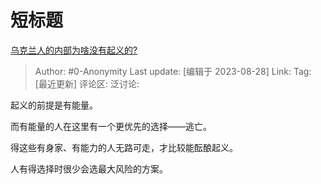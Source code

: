 # 短标题
[乌克兰人的内部为啥没有起义的?](https://www.zhihu.com/question/617396941/answer/3186056602)

> Author: #0-Anonymity
> Last update: [编辑于 2023-08-28]
> Link:
> Tag: [最近更新]
> 评论区:
> 泛讨论:

起义的前提是有能量。

而有能量的人在这里有一个更优先的选择——逃亡。

得这些有身家、有能力的人无路可走，才比较能酝酿起义。

人有得选择时很少会选最大风险的方案。